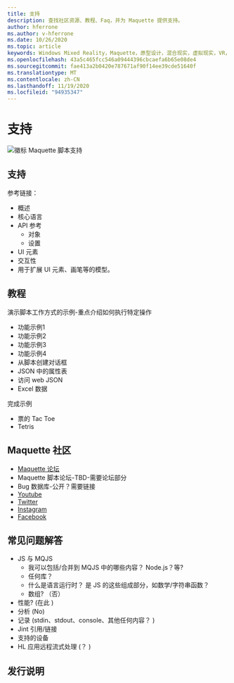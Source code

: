 ```yaml
---
title: 支持
description: 查找社区资源、教程、Faq，并为 Maquette 提供支持。
author: hferrone
ms.author: v-hferrone
ms.date: 10/26/2020
ms.topic: article
keywords: Windows Mixed Reality，Maquette，原型设计，混合现实，虚拟现实，VR，先生，反馈，反馈中心，bug
ms.openlocfilehash: 43a5c465fcc546a09444396cbcaefa6b65e08de4
ms.sourcegitcommit: fae413a2b0420e787671af90f14ee39cde51640f
ms.translationtype: MT
ms.contentlocale: zh-CN
ms.lasthandoff: 11/19/2020
ms.locfileid: "94935347"
---
```

# <a name="support"></a>支持

![徽标](../images/MaquetteIcon.png) Maquette 脚本支持

## <a name="support"></a>支持

参考链接：
* 概述
* 核心语言
* API 参考
  * 对象
  * 设置
* UI 元素
* 交互性
* 用于扩展 UI 元素、画笔等的模型。

## <a name="tutorials"></a>教程

演示脚本工作方式的示例-重点介绍如何执行特定操作
* 功能示例1
* 功能示例2
* 功能示例3
* 功能示例4
* 从脚本创建对话框
* JSON 中的属性表
* 访问 web JSON
* Excel 数据

完成示例
* 票的 Tac Toe
* Tetris

## <a name="maquette-community"></a>Maquette 社区

* [Maquette 论坛](https://steamcommunity.com/app/967490/discussions/)
* Maquette 脚本论坛-TBD-需要论坛部分
* Bug 数据库-公开？需要链接
* [Youtube](https://www.youtube.com/channel/UC3LL920zxSo16CmmmVCntxw)
* [Twitter](https://twitter.com/MadeInMaquette)
* [Instagram](https://www.instagram.com/microsoftmaquette/)
* [Facebook](https://www.facebook.com/MicrosoftMaquette/)

## <a name="faq"></a>常见问题解答

* JS 与 MQJS
  * 我可以包括/合并到 MQJS 中的哪些内容？ Node.js？等?
  * 任何库？
  * 什么是语言运行时？ 是 JS 的这些组成部分，如数学/字符串函数？
  * 数组? （否）
* 性能?  (在此 ) 
* 分析 (No) 
* 记录 (stdin、stdout、console、其他任何内容？ ) 
* Jint 引用/链接
* 支持的设备
* HL 应用远程流式处理 (？ ) 

## <a name="release-notes"></a>发行说明


